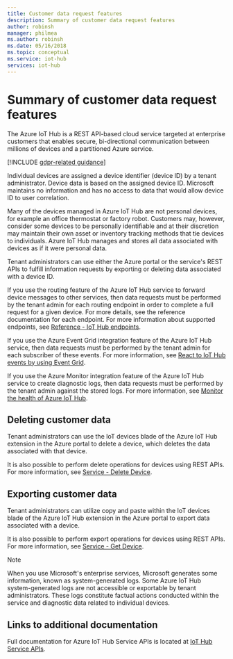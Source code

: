 ```yaml
---
title: Customer data request features​
description: Summary of customer data request features
author: robinsh
manager: philmea
ms.author: robinsh
ms.date: 05/16/2018
ms.topic: conceptual
ms.service: iot-hub
services: iot-hub
---
```


# Summary of customer data request features

The Azure IoT Hub is a REST API-based cloud service targeted at enterprise customers that enables secure, bi-directional communication between millions of devices and a partitioned Azure service.

[!INCLUDE [gdpr-related guidance](../../includes/gdpr-intro-sentence.md)]

Individual devices are assigned a device identifier (device ID) by a tenant administrator. Device data is based on the assigned device ID. Microsoft maintains no information and has no access to data that would allow device ID to user correlation.

Many of the devices managed in Azure IoT Hub are not personal devices, for example an office thermostat or factory robot. Customers may, however, consider some devices to be personally identifiable and at their discretion may maintain their own asset or inventory tracking methods that tie devices to individuals. Azure IoT Hub manages and stores all data associated with devices as if it were personal data.

Tenant administrators can use either the Azure portal or the service's REST APIs to fulfill information requests by exporting or deleting data associated with a device ID.

If you use the routing feature of the Azure IoT Hub service to forward device messages to other services, then data requests must be performed by the tenant admin for each routing endpoint in order to complete a full request for a given device. For more details, see the reference documentation for each endpoint. For more information about supported endpoints, see [Reference - IoT Hub endpoints](iot-hub-devguide-endpoints.md).

If you use the Azure Event Grid integration feature of the Azure IoT Hub service, then data requests must be performed by the tenant admin for each subscriber of these events. For more information, see [React to IoT Hub events by using Event Grid](iot-hub-event-grid.md).

If you use the Azure Monitor integration feature of the Azure IoT Hub service to create diagnostic logs, then data requests must be performed by the tenant admin against the stored logs. For more information, see [Monitor the health of Azure IoT Hub](iot-hub-monitor-resource-health.md).

## Deleting customer data

Tenant administrators can use the IoT devices blade of the Azure IoT Hub extension in the Azure portal to delete a device, which deletes the data associated with that device.

It is also possible to perform delete operations for devices using REST APIs. For more information, see [Service - Delete Device](/rest/api/iothub/service/deletedevice).

## Exporting customer data

Tenant administrators can utilize copy and paste within the IoT devices blade of the Azure IoT Hub extension in the Azure portal to export data associated with a device.

It is also possible to perform export operations for devices using REST APIs. For more information, see [Service - Get Device](/rest/api/iothub/service/getdevice).

> [!NOTE]
> When you use Microsoft's enterprise services, Microsoft generates some information, known as system-generated logs. Some Azure IoT Hub system-generated logs are not accessible or exportable by tenant administrators. These logs constitute factual actions conducted within the service and diagnostic data related to individual devices.

## Links to additional documentation

Full documentation for Azure IoT Hub Service APIs is located at [IoT Hub Service APIs](https://docs.microsoft.com/rest/api/iothub/service).
